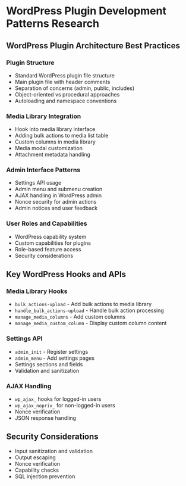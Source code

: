 # WordPress Plugin Development Patterns Research

## WordPress Plugin Architecture Best Practices

### Plugin Structure
- Standard WordPress plugin file structure
- Main plugin file with header comments
- Separation of concerns (admin, public, includes)
- Object-oriented vs procedural approaches
- Autoloading and namespace conventions

### Media Library Integration
- Hook into media library interface
- Adding bulk actions to media list table
- Custom columns in media library
- Media modal customization
- Attachment metadata handling

### Admin Interface Patterns
- Settings API usage
- Admin menu and submenu creation
- AJAX handling in WordPress admin
- Nonce security for admin actions
- Admin notices and user feedback

### User Roles and Capabilities
- WordPress capability system
- Custom capabilities for plugins
- Role-based feature access
- Security considerations

## Key WordPress Hooks and APIs

### Media Library Hooks
- `bulk_actions-upload` - Add bulk actions to media library
- `handle_bulk_actions-upload` - Handle bulk action processing
- `manage_media_columns` - Add custom columns
- `manage_media_custom_column` - Display custom column content

### Settings API
- `admin_init` - Register settings
- `admin_menu` - Add settings pages
- Settings sections and fields
- Validation and sanitization

### AJAX Handling
- `wp_ajax_` hooks for logged-in users
- `wp_ajax_nopriv_` for non-logged-in users
- Nonce verification
- JSON response handling

## Security Considerations
- Input sanitization and validation
- Output escaping
- Nonce verification
- Capability checks
- SQL injection prevention
